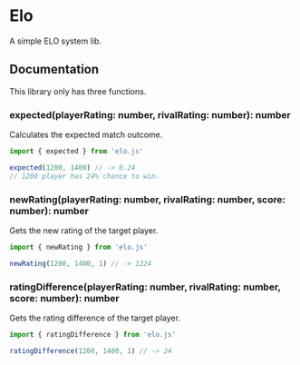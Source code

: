 # Elo

A simple ELO system lib.

## Documentation

This library only has three functions.

### expected(playerRating: number, rivalRating: number): number

Calculates the expected match outcome.

```js
import { expected } from 'elo.js'

expected(1200, 1400) // -> 0.24
// 1200 player has 24% chance to win.
```

### newRating(playerRating: number, rivalRating: number, score: number): number

Gets the new rating of the target player.

```js
import { newRating } from 'elo.js'

newRating(1200, 1400, 1) // -> 1224
```

### ratingDifference(playerRating: number, rivalRating: number, score: number): number

Gets the rating difference of the target player.

```js
import { ratingDifference } from 'elo.js'

ratingDifference(1200, 1400, 1) // -> 24
```
